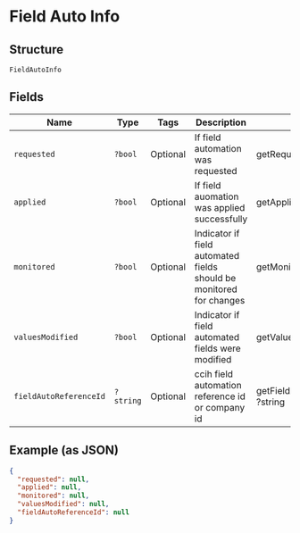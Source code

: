 
# Field Auto Info

## Structure

`FieldAutoInfo`

## Fields

| Name | Type | Tags | Description | Getter | Setter |
|  --- | --- | --- | --- | --- | --- |
| `requested` | `?bool` | Optional | If field automation was requested | getRequested(): ?bool | setRequested(?bool requested): void |
| `applied` | `?bool` | Optional | If field auomation was applied successfully | getApplied(): ?bool | setApplied(?bool applied): void |
| `monitored` | `?bool` | Optional | Indicator if field automated fields should be monitored for changes | getMonitored(): ?bool | setMonitored(?bool monitored): void |
| `valuesModified` | `?bool` | Optional | Indicator if field automated fields were modified | getValuesModified(): ?bool | setValuesModified(?bool valuesModified): void |
| `fieldAutoReferenceId` | `?string` | Optional | ccih field automation reference id or company id | getFieldAutoReferenceId(): ?string | setFieldAutoReferenceId(?string fieldAutoReferenceId): void |

## Example (as JSON)

```json
{
  "requested": null,
  "applied": null,
  "monitored": null,
  "valuesModified": null,
  "fieldAutoReferenceId": null
}
```

